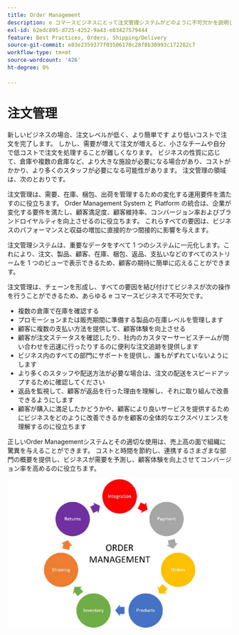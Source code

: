 ```yaml
---
title: Order Management
description: e コマースビジネスにとって注文管理システムがどのように不可欠かを説明します。
exl-id: 62edc895-d725-4252-9a43-e03427579444
feature: Best Practices, Orders, Shipping/Delivery
source-git-commit: e83e2359377f03506178c28f8b30993c172282c7
workflow-type: tm+mt
source-wordcount: '426'
ht-degree: 0%

---
```


# 注文管理

新しいビジネスの場合、注文レベルが低く、より簡単です
より低いコストで注文を完了します。 しかし、需要が増えて注文が増えると、小さなチームや自分で低コストで注文を処理することが難しくなります。 ビジネスの性質に応じて、倉庫や複数の倉庫など、より大きな施設が必要になる場合があり、コストがかかり、より多くのスタッフが必要になる可能性があります。 注文管理の領域は、次のとおりです。

注文管理は、需要、在庫、梱包、出荷を管理するための変化する運用要件を満たすのに役立ちます。 Order Management System と Platform の統合は、企業が変化する要件を満たし、顧客満足度、顧客維持率、コンバージョン率およびブランドロイヤルティを向上させるのに役立ちます。 これらすべての要因は、ビジネスのパフォーマンスと収益の増加に直接的かつ間接的に影響を与えます。

注文管理システムは、重要なデータをすべて 1 つのシステムに一元化します。これにより、注文、製品、顧客、在庫、梱包、返品、支払いなどのすべてのストリームを 1 つのビューで表示できるため、顧客の期待に簡単に応えることができます。

注文管理は、チェーンを形成し、すべての要因を結び付けてビジネスが次の操作を行うことができるため、あらゆる e コマースビジネスで不可欠です。

- 複数の倉庫で在庫を確認する
- プロモーションまたは販売期間に準備する製品の在庫レベルを管理します
- 顧客に複数の支払い方法を提供して、顧客体験を向上させる
- 顧客が注文ステータスを確認したり、社内のカスタマーサービスチームが問い合わせを迅速に行ったりするのに便利な注文追跡を提供します
- ビジネス内のすべての部門にサポートを提供し、誰もがずれていないようにします
- より多くのスタッフや配送方法が必要な場合は、注文の配送をスピードアップするために確認してください
- 返品を監視して、顧客が返品を行った理由を理解し、それに取り組んで改善できるようにします
- 顧客が購入に満足したかどうかや、顧客により良いサービスを提供するためにビジネスをどのように改善できるかを顧客の全体的なエクスペリエンスを理解するのに役立ちます

正しいOrder Managementシステムとその適切な使用は、売上高の面で組織に驚異を与えることができます。 コストと時間を節約し、連携するさまざまな部門の概要を提供し、ビジネスが需要を予測し、顧客体験を向上させてコンバージョン率を高めるのに役立ちます。

![ 受注管理プロセス図 ](../../assets/playbooks/order-management.png)
